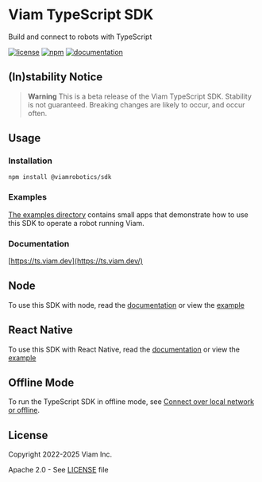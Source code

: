 # Viam TypeScript SDK

Build and connect to robots with TypeScript

[![license](https://img.shields.io/badge/license-Apache_2.0-blue)](https://github.com/viamrobotics/viam-typescript-sdk/blob/main/LICENSE)
[![npm](https://img.shields.io/npm/v/@viamrobotics/sdk?color=33cd56&logo=npm)](https://www.npmjs.com/package/@viamrobotics/sdk)
[![documentation](https://img.shields.io/static/v1?label=docs&message=ts.viam.dev&color=lightgray)](https://ts.viam.dev)

## (In)stability Notice

> **Warning**
> This is a beta release of the Viam TypeScript SDK. Stability is not guaranteed. Breaking changes are likely to occur, and occur often.

## Usage

### Installation

```
npm install @viamrobotics/sdk
```

### Examples

[The examples directory](https://github.com/viamrobotics/viam-typescript-sdk/tree/main/examples) contains small apps that demonstrate how to use this SDK to operate a robot running Viam.

### Documentation

[https://ts.viam.dev](https://ts.viam.dev/)

## Node

To use this SDK with node, read the [documentation](https://github.com/viamrobotics/viam-typescript-sdk/blob/main/Node.md) or view the [example](https://github.com/viamrobotics/viam-typescript-sdk/tree/main/examples/node)

## React Native

To use this SDK with React Native, read the [documentation](https://github.com/viamrobotics/viam-typescript-sdk/blob/main/ReactNative.md) or view the [example](https://github.com/viamrobotics/viam-typescript-sdk/tree/main/examples/react-native/)

## Offline Mode

To run the TypeScript SDK in offline mode, see [Connect over local network or offline](https://docs.viam.com/dev/reference/sdks/connectivity/#connect-over-local-network-or-offline).

## License

Copyright 2022-2025 Viam Inc.

Apache 2.0 - See [LICENSE](https://github.com/viamrobotics/viam-typescript-sdk/blob/main/LICENSE) file
